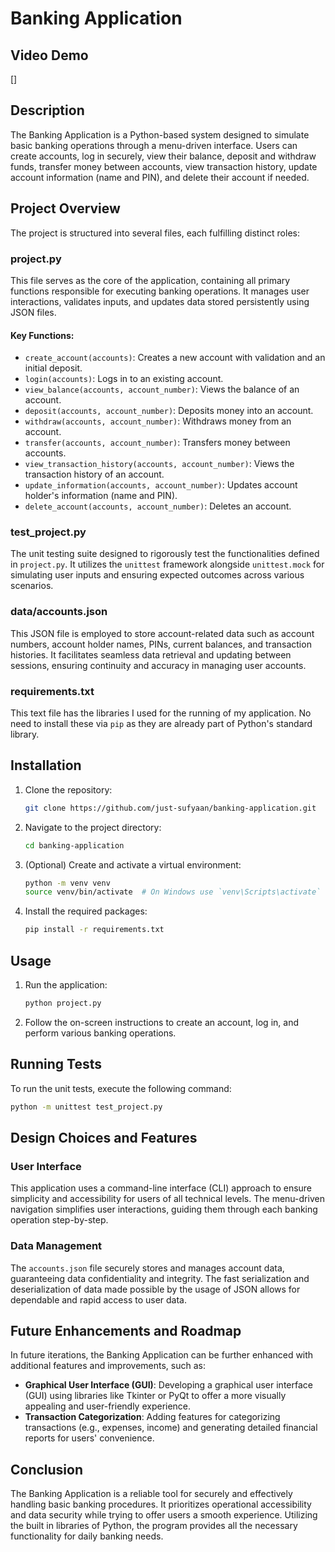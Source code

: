 # Banking Application

## Video Demo
[]

## Description
The Banking Application is a Python-based system designed to simulate basic banking operations through a menu-driven interface. Users can create accounts, log in securely, view their balance, deposit and withdraw funds, transfer money between accounts, view transaction history, update account information (name and PIN), and delete their account if needed.

## Project Overview
The project is structured into several files, each fulfilling distinct roles:

### project.py
This file serves as the core of the application, containing all primary functions responsible for executing banking operations. It manages user interactions, validates inputs, and updates data stored persistently using JSON files.

#### Key Functions:
- `create_account(accounts)`: Creates a new account with validation and an initial deposit.
- `login(accounts)`: Logs in to an existing account.
- `view_balance(accounts, account_number)`: Views the balance of an account.
- `deposit(accounts, account_number)`: Deposits money into an account.
- `withdraw(accounts, account_number)`: Withdraws money from an account.
- `transfer(accounts, account_number)`: Transfers money between accounts.
- `view_transaction_history(accounts, account_number)`: Views the transaction history of an account.
- `update_information(accounts, account_number)`: Updates account holder's information (name and PIN).
- `delete_account(accounts, account_number)`: Deletes an account.

### test_project.py
The unit testing suite designed to rigorously test the functionalities defined in `project.py`. It utilizes the `unittest` framework alongside `unittest.mock` for simulating user inputs and ensuring expected outcomes across various scenarios.

### data/accounts.json
This JSON file is employed to store account-related data such as account numbers, account holder names, PINs, current balances, and transaction histories. It facilitates seamless data retrieval and updating between sessions, ensuring continuity and accuracy in managing user accounts.

### requirements.txt
This text file has the libraries I used for the running of my application. No need to install these via `pip` as they are already part of Python's standard library.

## Installation
1. Clone the repository:
    ```sh
    git clone https://github.com/just-sufyaan/banking-application.git
    ```
2. Navigate to the project directory:
    ```sh
    cd banking-application
    ```
3. (Optional) Create and activate a virtual environment:
    ```sh
    python -m venv venv
    source venv/bin/activate  # On Windows use `venv\Scripts\activate`
    ```
4. Install the required packages:
    ```sh
    pip install -r requirements.txt
    ```

## Usage
1. Run the application:
    ```sh
    python project.py
    ```
2. Follow the on-screen instructions to create an account, log in, and perform various banking operations.

## Running Tests
To run the unit tests, execute the following command:
```sh
python -m unittest test_project.py
```

## Design Choices and Features

### User Interface
This application uses a command-line interface (CLI) approach to ensure simplicity and accessibility for users of all technical levels. The menu-driven navigation simplifies user interactions, guiding them through each banking operation step-by-step.

### Data Management
The `accounts.json` file securely stores and manages account data, guaranteeing data confidentiality and integrity. The fast serialization and deserialization of data made possible by the usage of JSON allows for dependable and rapid access to user data.

## Future Enhancements and Roadmap
In future iterations, the Banking Application can be further enhanced with additional features and improvements, such as:

- **Graphical User Interface (GUI)**: Developing a graphical user interface (GUI) using libraries like Tkinter or PyQt to offer a more visually appealing and user-friendly experience.
- **Transaction Categorization**: Adding features for categorizing transactions (e.g., expenses, income) and generating detailed financial reports for users' convenience.

## Conclusion
The Banking Application is a reliable tool for securely and effectively handling basic banking procedures. It prioritizes operational accessibility and data security while trying to offer users a smooth experience. Utilizing the built in libraries of Python, the program provides all the necessary functionality for daily banking needs.
